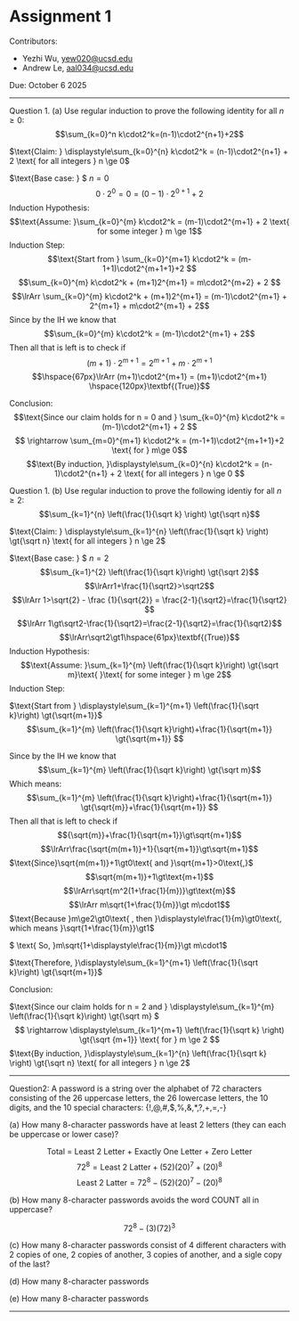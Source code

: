 # Assignment 1

Contributors:
- Yezhi Wu, yew020@ucsd.edu
- Andrew Le, aal034@ucsd.edu

Due: October 6 2025

---

Question 1. (a) Use regular induction to prove the following identity for all $n \ge 0$:
$$\sum_{k=0}^n k\cdot2^k=(n-1)\cdot2^{n+1}+2$$

<!--1.a should do on the following spaces--> 
$\text{Claim: } \displaystyle\sum_{k=0}^{n} k\cdot2^k = (n-1)\cdot2^{n+1} + 2 \text{ for all integers } n \ge 0$

$\text{Base case: } $ $n = 0$
                $$0\cdot2^0 = 0 = (0-1)\cdot2^{0+1} + 2$$
$\text{Induction Hypothesis:}$
    $$\text{Assume: }\sum_{k=0}^{m} k\cdot2^k = (m-1)\cdot2^{m+1} + 2 \text{ for some integer } m \ge 1$$
$\text{Induction Step:}$
$$\text{Start from } \sum_{k=0}^{m+1} k\cdot2^k = (m-1+1)\cdot2^{m+1+1}+2 $$
$$\sum_{k=0}^{m} k\cdot2^k + (m+1)2^{m+1} = m\cdot2^{m+2} + 2 $$
$$\lrArr \sum_{k=0}^{m} k\cdot2^k + (m+1)2^{m+1} = (m-1)\cdot2^{m+1} + 2^{m+1} + m\cdot2^{m+1} + 2$$
$\text{Since by the IH we know that}$ $$\sum_{k=0}^{m} k\cdot2^k = (m-1)\cdot2^{m+1} + 2$$
$\text{Then all that is left is to check if}$ 
        $$(m+1)\cdot2^{m+1} = 2^{m+1} + m\cdot2^{m+1}$$
    $$\hspace{67px}\lrArr (m+1)\cdot2^{m+1} = (m+1)\cdot2^{m+1} \hspace{120px}\textbf{(True)}$$

$\text{Conclusion:}$
$$\text{Since our claim holds for n = 0 and } \sum_{k=0}^{m} k\cdot2^k = (m-1)\cdot2^{m+1} + 2 $$ $$ \rightarrow \sum_{m=0}^{m+1} k\cdot2^k = (m-1+1)\cdot2^{m+1+1}+2 \text{ for } m\ge 0$$
$$\text{By induction, }\displaystyle\sum_{k=0}^{n} k\cdot2^k = (n-1)\cdot2^{n+1} + 2 \text{ for all integers } n \ge 0 $$

Question 1. (b) Use regular induction to prove the following identiy for all $n \ge 2$:
$$\sum_{k=1}^{n} \left(\frac{1}{\sqrt k} \right) \gt{\sqrt n}$$

<!--1.2 should do on the following spaces-->
$\text{Claim: } \displaystyle\sum_{k=1}^{n} \left(\frac{1}{\sqrt k} \right) \gt{\sqrt n} \text{ for all integers } n \ge 2$

$\text{Base case: } $ $n = 2$
                $$\sum_{k=1}^{2} \left(\frac{1}{\sqrt k}\right) \gt{\sqrt 2}$$
                $$\lrArr1+\frac{1}{\sqrt2}>\sqrt2$$
                $$\lrArr 1>\sqrt{2} - \frac {1}{\sqrt{2}} = \frac{2-1}{\sqrt2}=\frac{1}{\sqrt2} $$
                $$\lrArr 1\gt\sqrt2-\frac{1}{\sqrt2}=\frac{2-1}{\sqrt2}=\frac{1}{\sqrt2}$$
                $$\lrArr\sqrt2\gt1\hspace{61px}\textbf{(True)}$$
$\text{Induction Hypothesis:}$
    $$\text{Assume: }\sum_{k=1}^{m} \left(\frac{1}{\sqrt k}\right) \gt{\sqrt m}\text{ }\text{ for some integer } m \ge 2$$
$\text{Induction Step:}$

$\text{Start from } \displaystyle\sum_{k=1}^{m+1} \left(\frac{1}{\sqrt k}\right) \gt{\sqrt{m+1}}$
$$\sum_{k=1}^{m} \left(\frac{1}{\sqrt k}\right)+\frac{1}{\sqrt{m+1}} \gt{\sqrt{m+1}} $$

$\text{Since by the IH we know that}$ $$\sum_{k=1}^{m} \left(\frac{1}{\sqrt k}\right) \gt{\sqrt m}$$
$\text{Which means:}$ 
        $$\sum_{k=1}^{m} \left(\frac{1}{\sqrt k}\right)+\frac{1}{\sqrt{m+1}} \gt{\sqrt{m}}+\frac{1}{\sqrt{m+1}} $$
$\text{Then all that is left to check if}$
$${\sqrt{m}}+\frac{1}{\sqrt{m+1}}\gt\sqrt{m+1}$$
$$\lrArr\frac{\sqrt{m(m+1)}+1}{\sqrt{m+1}}\gt\sqrt{m+1}$$
$\text{Since}\sqrt{m(m+1)}+1\gt0\text{ and }\sqrt{m+1}>0\text{,}$
$$\sqrt{m(m+1)}+1\gt\text{m+1}$$
$$\lrArr\sqrt{m^2(1+\frac{1}{m})}\gt\text{m}$$
$$\lrArr m\sqrt{1+\frac{1}{m}}\gt m\cdot1$$
$\text{Because }m\ge2\gt0\text{ , then }\displaystyle\frac{1}{m}\gt0\text{, which means }\sqrt{1+\frac{1}{m}}\gt1$

$ \text{ So, }m\sqrt{1+\displaystyle\frac{1}{m}}\gt m\cdot1$

$\text{Therefore, }\displaystyle\sum_{k=1}^{m+1} \left(\frac{1}{\sqrt k}\right) \gt{\sqrt{m+1}}$

$\text{Conclusion:}$

$\text{Since our claim holds for n = 2 and } \displaystyle\sum_{k=1}^{m} \left(\frac{1}{\sqrt k}\right) \gt{\sqrt m} $ $$ \rightarrow \displaystyle\sum_{k=1}^{m+1} \left(\frac{1}{\sqrt k} \right) \gt{\sqrt {m+1}} \text{ for } m \ge 2 $$
$\text{By induction, }\displaystyle\sum_{k=1}^{n} \left(\frac{1}{\sqrt k} \right) \gt{\sqrt n} \text{ for all integers } n \ge 2$


---
Question2: A password is a string over the alphabet of 72 characters consisting of the 26 uppercase letters, the 26 lowercase letters, the 10 digits, and the 10 special characters: {!,@,#,$,%,&,*,?,+,=,-}

(a) How many 8-character passwords have at least 2 letters (they can each be uppercase or lower case)?

$$\text{Total = Least 2 Letter + Exactly One Letter + Zero Letter}$$
$$72^8= \text{Least 2 Latter} + (52)(20)^7+(20)^8$$
$$\text{Least 2 Latter} = 72^8 - (52)(20)^7 - (20)^8$$

(b) How many 8-character passwords avoids the word COUNT all in uppercase?

$$72^8-(3)(72)^3$$

(c) How many 8-character passwords consist of 4 different characters with 2 copies of one, 2 copies of another, 3 copies of another, and a sigle copy of the last?



(d) How many 8-character passwords

(e) How many 8-character passwords

---
